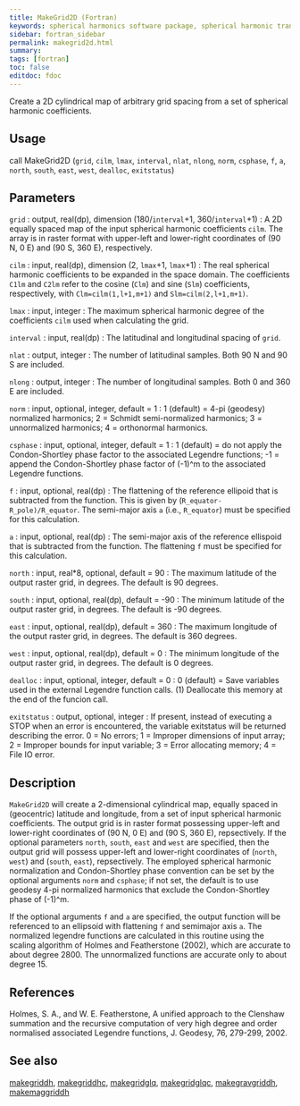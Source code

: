 ```yaml
---
title: MakeGrid2D (Fortran)
keywords: spherical harmonics software package, spherical harmonic transform, legendre functions, multitaper spectral analysis, fortran, Python, gravity, magnetic field
sidebar: fortran_sidebar
permalink: makegrid2d.html
summary:
tags: [fortran]
toc: false
editdoc: fdoc
---
```


Create a 2D cylindrical map of arbitrary grid spacing from a set of spherical harmonic coefficients.

## Usage

call MakeGrid2D (`grid`, `cilm`, `lmax`, `interval`, `nlat`, `nlong`, `norm`, `csphase`, `f`, `a`, `north`, `south`, `east`, `west`, `dealloc`, `exitstatus`)

## Parameters

`grid` : output, real(dp), dimension (180/`interval`+1, 360/`interval`+1)
:   A 2D equally spaced map of the input spherical harmonic coefficients `cilm`. The  array is in raster format with upper-left and lower-right coordinates of (90 N, 0 E) and (90 S, 360 E), respectively.

`cilm` : input, real(dp), dimension (2, `lmax`+1, `lmax`+1)
:   The real spherical harmonic coefficients to be expanded in the space domain. The coefficients `C1lm` and `C2lm` refer to the cosine (`Clm`) and sine (`Slm`) coefficients, respectively, with `Clm=cilm(1,l+1,m+1)` and `Slm=cilm(2,l+1,m+1)`. 

`lmax` : input, integer
:   The maximum spherical harmonic degree of the coefficients `cilm` used when calculating the grid.

`interval` : input, real(dp)
:   The latitudinal and longitudinal spacing of `grid`.

`nlat` : output, integer
:   The number of latitudinal samples. Both 90 N and 90 S are included.

`nlong` : output, integer
:   The number of longitudinal samples. Both 0 and 360 E are included.

`norm` : input, optional, integer, default = 1
:   1 (default) = 4-pi (geodesy) normalized harmonics; 2 = Schmidt semi-normalized harmonics; 3 = unnormalized harmonics; 4 = orthonormal harmonics.

`csphase` : input, optional, integer, default = 1
:   1 (default) = do not apply the Condon-Shortley phase factor to the associated Legendre functions; -1 = append the Condon-Shortley phase factor of (-1)^m to the associated Legendre functions.

`f` : input, optional, real(dp)
:   The flattening of the reference ellipoid that is subtracted from the function. This is given by (`R_equator-R_pole)/R_equator`. The semi-major axis `a` (i.e., `R_equator`) must be specified for this calculation.

`a` : input, optional, real(dp)
:   The semi-major axis of the reference ellispoid that is subtracted from the function. The flattening `f` must be specified for this calculation.

`north` : input, real*8, optional, default = 90
:   The maximum latitude of the output raster grid, in degrees. The default is 90 degrees.

`south` : input, optional, real(dp), default = -90
:   The minimum latitude of the output raster grid, in degrees. The default is -90 degrees.

`east` : input, optional, real(dp), default = 360
:   The maximum longitude of the output raster grid, in degrees. The default is 360 degrees.

`west` : input, optional, real(dp), default = 0
:   The minimum longitude of the output raster grid, in degrees. The default is 0 degrees.

`dealloc` : input, optional, integer, default = 0
:   0 (default) = Save variables used in the external Legendre function calls. (1) Deallocate this memory at the end of the funcion call.

`exitstatus` : output, optional, integer
:   If present, instead of executing a STOP when an error is encountered, the variable exitstatus will be returned describing the error. 0 = No errors; 1 = Improper dimensions of input array; 2 = Improper bounds for input variable; 3 = Error allocating memory; 4 = File IO error.

## Description

`MakeGrid2D` will create a 2-dimensional cylindrical map, equally spaced in (geocentric) latitude and longitude, from a set of input spherical harmonic coefficients. The output grid is in raster format possessing upper-left and lower-right coordinates of (90 N, 0 E) and (90 S, 360 E), repsectively. If the optional parameters `north`, `south`, `east` and `west` are specified, then the output grid will possess upper-left and lower-right coordinates of (`north`, `west`) and (`south`, `east`), repsectively. The employed spherical harmonic normalization and Condon-Shortley phase convention can be set by the optional arguments `norm` and `csphase`; if not set, the default is to use geodesy 4-pi normalized harmonics that exclude the Condon-Shortley phase of (-1)^m.

If the optional arguments `f` and `a` are specified, the output function will be referenced to an ellipsoid with flattening `f` and semimajor axis `a`. The normalized legendre functions are calculated in this routine using the scaling algorithm of Holmes and Featherstone (2002), which are accurate to about degree 2800. The unnormalized functions are accurate only to about degree 15. 

## References

Holmes, S. A., and W. E. Featherstone, A unified approach to the Clenshaw summation and the recursive computation of very high degree and order normalised associated Legendre functions, J. Geodesy, 76, 279-299, 2002.

## See also

[makegriddh](makegriddh.html), [makegriddhc](makegriddhc.html), [makegridglq](makegridglq.html), [makegridglqc](makegridglqc.html), [makegravgriddh](makegravgriddh.html), [makemaggriddh](makemaggriddh.html)
